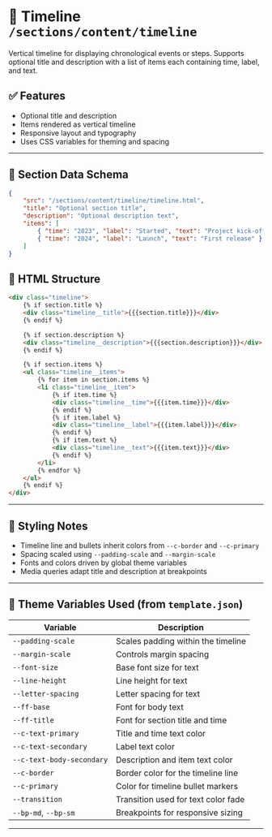 # 📂 Timeline `/sections/content/timeline`

Vertical timeline for displaying chronological events or steps. Supports optional title and description with a list of items each containing time, label, and text.

## ✅ Features

-   Optional title and description
-   Items rendered as vertical timeline
-   Responsive layout and typography
-   Uses CSS variables for theming and spacing

---

## 🧾 Section Data Schema

```json
{
    "src": "/sections/content/timeline/timeline.html",
    "title": "Optional section title",
    "description": "Optional description text",
    "items": [
        { "time": "2023", "label": "Started", "text": "Project kick-off" },
        { "time": "2024", "label": "Launch", "text": "First release" }
    ]
}
```

## 🧱 HTML Structure

```html
<div class="timeline">
    {% if section.title %}
    <div class="timeline__title">{{{section.title}}}</div>
    {% endif %}

    {% if section.description %}
    <div class="timeline__description">{{{section.description}}}</div>
    {% endif %}

    {% if section.items %}
    <ul class="timeline__items">
        {% for item in section.items %}
        <li class="timeline__item">
            {% if item.time %}
            <div class="timeline__time">{{{item.time}}}</div>
            {% endif %}
            {% if item.label %}
            <div class="timeline__label">{{{item.label}}}</div>
            {% endif %}
            {% if item.text %}
            <div class="timeline__text">{{{item.text}}}</div>
            {% endif %}
        </li>
        {% endfor %}
    </ul>
    {% endif %}
</div>
```

---

## 🎨 Styling Notes

-   Timeline line and bullets inherit colors from `--c-border` and `--c-primary`
-   Spacing scaled using `--padding-scale` and `--margin-scale`
-   Fonts and colors driven by global theme variables
-   Media queries adapt title and description at breakpoints

---

## 🧩 Theme Variables Used (from `template.json`)

| Variable                  | Description                          |
| ------------------------- | ------------------------------------ |
| `--padding-scale`         | Scales padding within the timeline   |
| `--margin-scale`          | Controls margin spacing              |
| `--font-size`             | Base font size for text              |
| `--line-height`           | Line height for text                 |
| `--letter-spacing`        | Letter spacing for text              |
| `--ff-base`               | Font for body text                   |
| `--ff-title`              | Font for section title and time      |
| `--c-text-primary`        | Title and time text color            |
| `--c-text-secondary`      | Label text color                     |
| `--c-text-body-secondary` | Description and item text color      |
| `--c-border`              | Border color for the timeline line   |
| `--c-primary`             | Color for timeline bullet markers    |
| `--transition`            | Transition used for text color fade  |
| `--bp-md`, `--bp-sm`      | Breakpoints for responsive sizing    |

---
